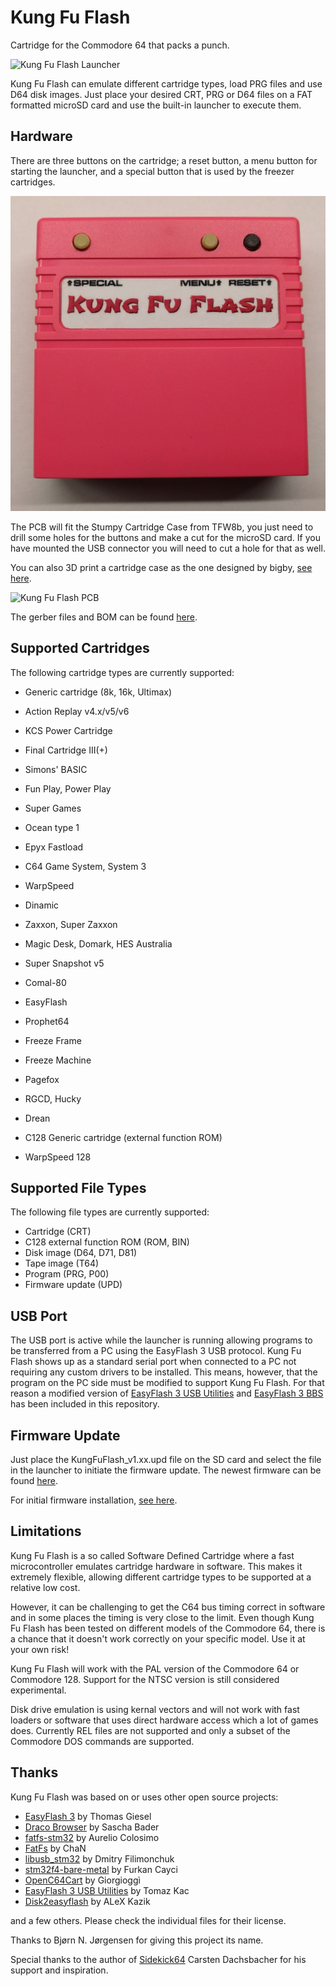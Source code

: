 # Kung Fu Flash
Cartridge for the Commodore 64 that packs a punch.

![Kung Fu Flash Launcher](pics/launcher.jpg)

Kung Fu Flash can emulate different cartridge types, load PRG files and use D64 disk images.
Just place your desired CRT, PRG or D64 files on a FAT formatted microSD card and use the built-in launcher to execute them.

## Hardware
There are three buttons on the cartridge; a reset button, a menu button for starting the launcher, and a special button that is used by the freezer cartridges.

![Cartridge Case](pics/cartridge_case2.jpg)

The PCB will fit the Stumpy Cartridge Case from TFW8b, you just need to drill some holes for the buttons and make a cut for the microSD card.
If you have mounted the USB connector you will need to cut a hole for that as well.

You can also 3D print a cartridge case as the one designed by bigby, [see here](https://www.thingiverse.com/thing:4153414).

![Kung Fu Flash PCB](pics/pcb_rev1.jpg)

The gerber files and BOM can be found [here](https://github.com/KimJorgensen/KungFuFlash/releases/tag/rev.2).

## Supported Cartridges
The following cartridge types are currently supported:

* Generic cartridge (8k, 16k, Ultimax)
* Action Replay v4.x/v5/v6
* KCS Power Cartridge
* Final Cartridge III(+)
* Simons' BASIC
* Fun Play, Power Play
* Super Games
* Ocean type 1
* Epyx Fastload
* C64 Game System, System 3
* WarpSpeed
* Dinamic
* Zaxxon, Super Zaxxon
* Magic Desk, Domark, HES Australia
* Super Snapshot v5
* Comal-80
* EasyFlash
* Prophet64
* Freeze Frame
* Freeze Machine
* Pagefox
* RGCD, Hucky
* Drean

* C128 Generic cartridge (external function ROM)
* WarpSpeed 128

## Supported File Types
The following file types are currently supported:

* Cartridge (CRT)
* C128 external function ROM (ROM, BIN)
* Disk image (D64, D71, D81)
* Tape image (T64)
* Program (PRG, P00)
* Firmware update (UPD)

## USB Port
The USB port is active while the launcher is running allowing programs to be transferred from a PC using the EasyFlash 3 USB protocol.
Kung Fu Flash shows up as a standard serial port when connected to a PC not requiring any custom drivers to be installed.
This means, however, that the program on the PC side must be modified to support Kung Fu Flash.
For that reason a modified version of [EasyFlash 3 USB Utilities](3rd_party/ef3utils) and [EasyFlash 3 BBS](3rd_party/ef3bbs) has been included in this repository.

## Firmware Update
Just place the KungFuFlash_v1.xx.upd file on the SD card and select the file in the launcher to initiate the firmware update.
The newest firmware can be found [here](https://github.com/KimJorgensen/KungFuFlash/releases/).

For initial firmware installation, [see here](firmware/README.md).

## Limitations
Kung Fu Flash is a so called Software Defined Cartridge where a fast microcontroller emulates cartridge hardware in software.
This makes it extremely flexible, allowing different cartridge types to be supported at a relative low cost.

However, it can be challenging to get the C64 bus timing correct in software and in some places the timing is very close to the limit.
Even though Kung Fu Flash has been tested on different models of the Commodore 64, there is a chance that it doesn't work correctly on your specific model.
Use it at your own risk!

Kung Fu Flash will work with the PAL version of the Commodore 64 or Commodore 128. Support for the NTSC version is still considered experimental.

Disk drive emulation is using kernal vectors and will not work with fast loaders or software that uses direct hardware access which a lot of games does. Currently REL files are not supported and only a subset of the Commodore DOS commands are supported.

## Thanks
Kung Fu Flash was based on or uses other open source projects:

* [EasyFlash 3](https://bitbucket.org/skoe/easyflash) by Thomas Giesel
* [Draco Browser](https://csdb.dk/release/?id=89910) by Sascha Bader
* [fatfs-stm32](https://github.com/colosimo/fatfs-stm32) by Aurelio Colosimo
* [FatFs](http://elm-chan.org/fsw/ff/00index_e.html) by ChaN
* [libusb_stm32](https://github.com/dmitrystu/libusb_stm32) by Dmitry Filimonchuk
* [stm32f4-bare-metal](https://github.com/fcayci/stm32f4-bare-metal) by Furkan Cayci
* [OpenC64Cart](https://github.com/SukkoPera/OpenC64Cart) by Giorgioggì
* [EasyFlash 3 USB Utilities](https://csdb.dk/release/?id=150097) by Tomaz Kac
* [Disk2easyflash](https://csdb.dk/release/?id=150323) by ALeX Kazik

and a few others. Please check the individual files for their license.

Thanks to Bjørn N. Jørgensen for giving this project its name.

Special thanks to the author of [Sidekick64](https://github.com/frntc/Sidekick64) Carsten Dachsbacher for his support and inspiration.
